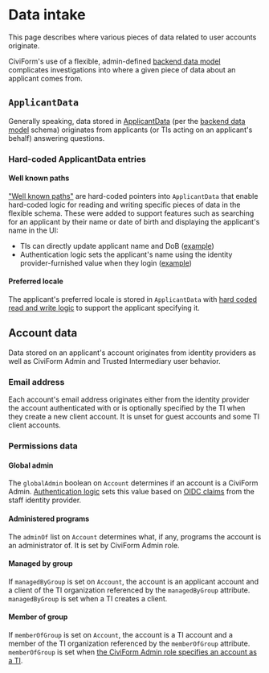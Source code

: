 # Data intake

This page describes where various pieces of data related to user accounts originate.

CiviForm's use of a flexible, admin-defined [backend data model](./backend-data-model.md) complicates investigations into where a given piece of data about an applicant comes from.

## `ApplicantData`

Generally speaking, data stored in [ApplicantData](https://github.com/civiform/civiform/blob/main/server/app/services/applicant/ApplicantData.java) (per the [backend data model](./backend-data-model.md) schema) originates from applicants (or TIs acting on an applicant's behalf) answering questions.

### Hard-coded ApplicantData entries

#### Well known paths

["Well known paths"](https://github.com/civiform/civiform/blob/main/server/app/services/WellKnownPaths.java#L4) are hard-coded pointers into `ApplicantData` that enable hard-coded logic for reading and writing specific pieces of data in the flexible schema. These were added to support features such as searching for an applicant by their name or date of birth and displaying the applicant's name in the UI:
- TIs can directly update applicant name and DoB ([example](https://github.com/civiform/civiform/blob/main/server/app/services/ti/TrustedIntermediaryService.java#L199-L200))
- Authentication logic sets the applicant's name using the identity provider-furnished value when they login ([example](https://github.com/civiform/civiform/blob/main/server/app/auth/oidc/applicant/ApplicantProfileCreator.java#L113))

#### Preferred locale

The applicant's preferred locale is stored in `ApplicantData` with [hard coded read and write logic](https://github.com/civiform/civiform/blob/main/server/app/controllers/applicant/ApplicantInformationController.java#L179) to support the applicant specifying it.

## Account data

Data stored on an applicant's account originates from identity providers as well as CiviForm Admin and Trusted Intermediary user behavior.

### Email address

Each account's email address originates either from the identity provider the account authenticated with or is optionally specified by the TI when they create a new client account. It is unset for guest accounts and some TI client accounts.

### Permissions data

#### Global admin

The `globalAdmin` boolean on `Account` determines if an account is a CiviForm Admin. [Authentication logic](https://github.com/civiform/civiform/blob/main/server/app/auth/oidc/admin/AdfsProfileCreator.java#L55-L64) sets this value based on [OIDC claims](https://github.com/civiform/civiform/blob/main/server/conf/env-var-docs.json#L244-L247) from the staff identity provider.

#### Administered programs

The `adminOf` list on `Account` determines what, if any, programs the account is an administrator of. It is set by CiviForm Admin role.

#### Managed by group

If `managedByGroup` is set on `Account`, the account is an applicant account and a client of the TI organization referenced by the `managedByGroup` attribute. `managedByGroup` is set when a TI creates a client.

#### Member of group

If `memberOfGroup` is set on `Account`, the account is a TI account and a member of the TI organization referenced by the `memberOfGroup` attribute. `memberOfGroup` is set when [the CiviForm Admin role specifies an account as a TI](https://github.com/civiform/civiform/blob/main/server/app/repository/UserRepository.java#L178).

